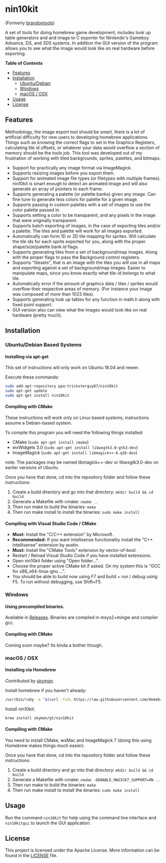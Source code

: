 # nin10kit
(Formerly [brandontools](https://github.com/TricksterGuy/brandontools))

A set of tools for doing homebrew game development, includes look up table generators and and image to C exporter for Nintendo's Gameboy Advance, DS, and 3DS systems. In addition the GUI version of the program allows you to see what the image would look like on real hardware before exporting.

__Table of Contents__
* [Features](#features)
* [Installation](#installation)
  * [Ubuntu/Debian](#ubuntudebian-based-systems)
  * [Windows](#windows)
  * [macOS / OSX](#macos--osx)
* [Usage](#usage)
* [License](#license)

## Features

Methodology, the image export tool should be smart, there is a lot of artificial difficulty for new users to developing homebrew applications.  Things such as knowing the correct flags to set in the Graphics Registers, calculating tile id offsets, or whatever your data would overflow a section of memory should be the tools job.  This tool was developed out of my frustration of working with tiled backgrounds, sprites, palettes, and bitmaps.

* Support for practically any image format via ImageMagick.
* Supports resizing images before you export them.
* Support for animated image file types (or filetypes with multiple frames).  nin10kit is smart enough to detect an animated image and will also generate an array of pointers to each frame.
* Supports generating a palette (or palette banks) given any image. Can fine tune to generate less colors for palette for a given image.
* Supports passing in custom palettes with a set of images to use the color palette passed in.
* Supports setting a color to be transparent, and any pixels in the image that were originally transparent.
* Supports batch exporting of images, in the case of exporting tiles and/or a palette.  The tiles and palette will work for all images exported.
* Automatically can form 1D or 2D tile mapping for sprites.  Will calculate the tile ids for each sprite exported for you, along with the proper shape/size/palette bank id flags.
* Supports generating tiles from a set of background/map images. Along with the proper flags to pass the Background control registers.
* Supports "tilesets", that is an image with the tiles you will use in all maps and exporting against a set of background/map images. Easier to manipulate maps, since you know exactly what tile-id belongs to what tile.
* Automatically error if the amount of graphics data / tiles / sprites  would overflow their respective areas of memory. (For instance your image was composed of more than 1023 tiles).
* Supports generating look up tables for any function in math.h along with fixed point support.
* GUI version also can view what the images would look like on real hardware (pretty much).


## Installation
### Ubuntu/Debian Based Systems
#### Installing via apt-get

This set of instructions will only work on Ubuntu 18.04 and newer.

Execute these commands:
```bash
sudo add-apt-repository ppa:tricksterguy87/nin10kit
sudo apt-get update
sudo apt-get install nin10kit
```

#### Compiling with CMake

These instructions will work only on Linux based systems, instructions assume a Debian-based system.

To compile this program you will need the following things installed:
* CMake (`sudo apt-get install cmake`)
* wxWidgets 3.0 (`sudo apt-get install libwxgtk3.0-gtk3-dev`)
* ImageMagick (`sudo apt-get install libmagick++-6.q16-dev`)

note: The packages may be named libmagick++-dev or libwxgtk3.0-dev on earlier versions of Ubuntu

Once you have that done, cd into the repository folder and follow these instructions:
1. Create a build directory and go into that directory: `mkdir build && cd build`
2. Generate a Makefile with cmake: `cmake ..`
3. Then run make to build the binaries: `make`
4. Then run make install to install the binaries: `sudo make install`

#### Compiling with Visual Studio Code / CMake

* **Must:** Install the "C/C++ extension" by Microsoft.
* **Recommended:** If you want intellisense functionality install the "C++ intellisense" extension by austin.
* **Must:** Install the "CMake Tools" extension by vector-of-bool.
* Restart / Reload Visual Studio Code if you have installed extensions.
* Open nin10kit folder using "Open folder...".
* Choose the proper active CMake kit if asked. On my system this is "GCC for x86_x64-linux-gnu ...".
* You should be able to build now using F7 and build + run / debug using F5. To run without debugging, use Shift+F5.

### Windows
#### Using precompiled binaries.
Available in [Releases](https://github.com/TricksterGuy/nin10kit/releases).  Binaries are compiled in msys2+mingw and compiler gcc.

#### Compiling with CMake
Coming soon maybe?  Its kinda a bother though.

### macOS / OSX
#### Installing via Homebrew
_Contributed by [skyman](https://github.com/skyman)._

Install homebrew if you haven't already:
```bash
/usr/bin/ruby -e "$(curl -fsSL https://raw.githubusercontent.com/Homebrew/install/master/install)"
```

Install nin10kit:
```bash
brew install skyman/gt/nin10kit
```

#### Compiling with CMake
You need to install CMake, wxMac and ImageMagick 7 (doing this using Homebrew makes things much easier).

Once you have that done, cd into the repository folder and follow these instructions:
1. Create a build directory and go into that directory: `mkdir build && cd build`
2. Generate a Makefile with cmake: `cmake -DENABLE_MAGICK7_SUPPORT=ON ..`
3. Then run make to build the binaries: `make`
4. Then run make install to install the binaries: `sudo make install`

## Usage
Run the command `nin10kit` for help using the command line interface and `nin10kitgui` to launch the GUI application.

## License
This project is licensed under the Apache License. More information can be found in the [LICENSE](LICENSE) file.

